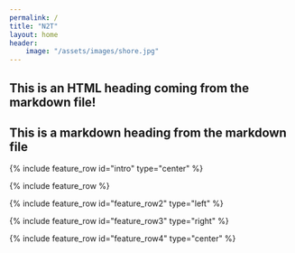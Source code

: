 ```yaml
---
permalink: /
title: "N2T"
layout: home
header:
    image: "/assets/images/shore.jpg"
---
```


<h2>This is an HTML heading coming from the markdown file!</h2>

## This is a markdown heading from the markdown file

{% include feature_row id="intro" type="center" %}

{% include feature_row %}

{% include feature_row id="feature_row2" type="left" %}

{% include feature_row id="feature_row3" type="right" %}

{% include feature_row id="feature_row4" type="center" %}